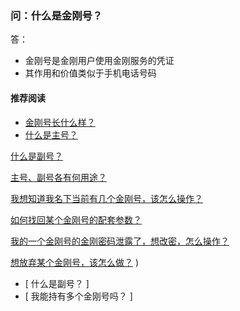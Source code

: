 ### 问：什么是金刚号？

答：

- 金刚号是金刚用户使用金刚服务的凭证
- 其作用和价值类似于手机电话号码

#### 推荐阅读
- [ 金刚号长什么样？ ](https://a2zitpro.github.io/web/金刚号的形态)
- [ 什么是主号？ ](https://a2zitpro.github.io/web/主号) 

[什么是副号？](https://a2zitpro.github.io/web/副号) 

[主号、副号各有何用途？](https://a2zitpro.github.io/web/主号和副号的用途) 

[我想知道我名下当前有几个金刚号，该怎么操作？](https://a2zitpro.github.io/web/查询名下金刚号)

[如何找回某个金刚号的配套参数？](https://a2zitpro.github.io/web/如何找回配套参数)

[我的一个金刚号的金刚密码泄露了，想改密，怎么操作？](https://a2zitpro.github.io/web/修改金刚密码)

[想放弃某个金刚号，该怎么做？](https://a2zitpro.github.io/web/注销金刚号)
)
- [ 什么是副号？ ]
- [ 我能持有多个金刚号吗？ ]
